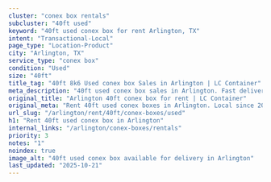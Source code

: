 ```yaml
---
cluster: "conex box rentals"
subcluster: "40ft used"
keyword: "40ft used conex box for rent Arlington, TX"
intent: "Transactional-Local"
page_type: "Location-Product"
city: "Arlington, TX"
service_type: "conex box"
condition: "Used"
size: "40ft"
title_tag: "40ft 8k6 Used conex box Sales in Arlington | LC Container"
meta_description: "40ft used conex box sales in Arlington. Fast delivery, competitive pricing. Serving conex boxes area. Quote ID: IPC. Call (214) 524-4168 for your free quote today."
original_title: "Arlington 40ft conex box for rent | LC Container"
original_meta: "Rent 40ft used conex boxes in Arlington. Local since 2003. Flexible rental terms. Same-week delivery available. Get your free quote — call (214) 524-4168 today."
url_slug: "/arlington/rent/40ft/conex-boxes/used"
h1: "Rent 40ft used conex box in Arlington"
internal_links: "/arlington/conex-boxes/rentals"
priority: 3
notes: "1"
noindex: true
image_alt: "40ft used conex box available for delivery in Arlington"
last_updated: "2025-10-21"
---
```


<!-- TODO: Add unique city/inventory copy, images, and internal links here. -->
